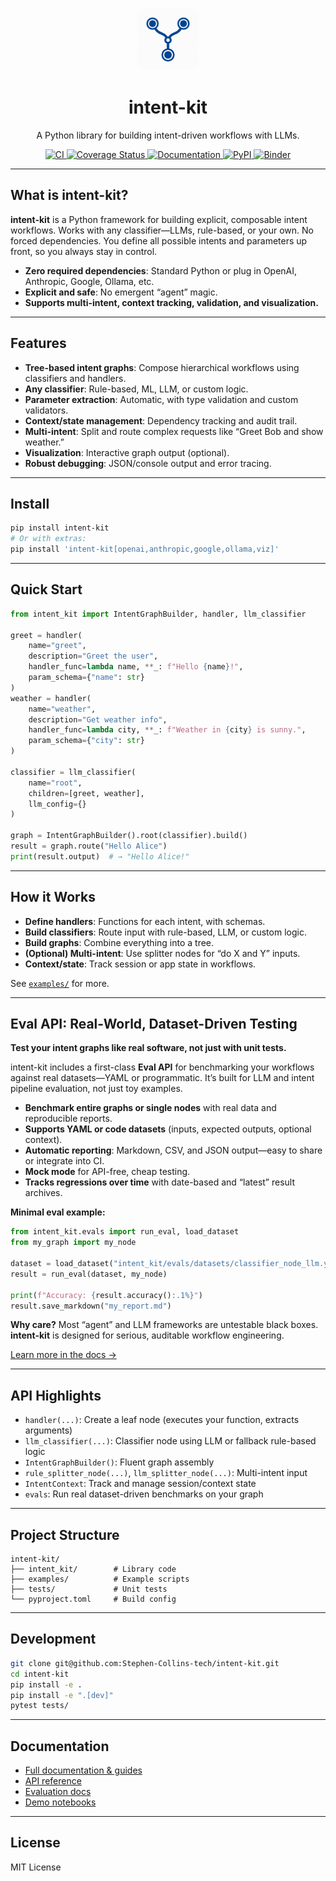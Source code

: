 <p align="center">
  <img src="assets/logo.png" alt="Intent Kit Logo" height="100" style="border-radius: 16px;"/>
</p>

<h1 align="center">intent-kit</h1>
<p align="center">A Python library for building intent-driven workflows with LLMs.</p>

<p align="center">
  <a href="https://github.com/Stephen-Collins-tech/intent-kit/actions/workflows/ci.yml">
    <img src="https://github.com/Stephen-Collins-tech/intent-kit/actions/workflows/ci.yml/badge.svg" alt="CI"/>
  </a>
  <a href="https://codecov.io/gh/Stephen-Collins-tech/intent-kit">
    <img src="https://codecov.io/gh/Stephen-Collins-tech/intent-kit/branch/main/graph/badge.svg" alt="Coverage Status"/>
  </a>
  <a href="https://docs.intentkit.io">
    <img src="https://img.shields.io/badge/docs-online-blue" alt="Documentation"/>
  </a>
  <a href="https://pypi.org/project/intentkit-py">
    <img src="https://img.shields.io/pypi/v/intentkit-py" alt="PyPI"/>
  </a>
  <a href="https://mybinder.org/v2/gh/Stephen-Collins-tech/intent-kit/HEAD?filepath=examples%2Fsimple_demo.ipynb">
    <img src="https://mybinder.org/badge_logo.svg" alt="Binder"/>
  </a>
</p>

---

## What is intent-kit?

**intent-kit** is a Python framework for building explicit, composable intent workflows.
Works with any classifier—LLMs, rule-based, or your own.
No forced dependencies. You define all possible intents and parameters up front, so you always stay in control.

* **Zero required dependencies**: Standard Python or plug in OpenAI, Anthropic, Google, Ollama, etc.
* **Explicit and safe**: No emergent “agent” magic.
* **Supports multi-intent, context tracking, validation, and visualization.**

---

## Features

* **Tree-based intent graphs**: Compose hierarchical workflows using classifiers and handlers.
* **Any classifier**: Rule-based, ML, LLM, or custom logic.
* **Parameter extraction**: Automatic, with type validation and custom validators.
* **Context/state management**: Dependency tracking and audit trail.
* **Multi-intent**: Split and route complex requests like “Greet Bob and show weather.”
* **Visualization**: Interactive graph output (optional).
* **Robust debugging**: JSON/console output and error tracing.

---

## Install

```bash
pip install intent-kit
# Or with extras:
pip install 'intent-kit[openai,anthropic,google,ollama,viz]'
```

---

## Quick Start

```python
from intent_kit import IntentGraphBuilder, handler, llm_classifier

greet = handler(
    name="greet",
    description="Greet the user",
    handler_func=lambda name, **_: f"Hello {name}!",
    param_schema={"name": str}
)
weather = handler(
    name="weather",
    description="Get weather info",
    handler_func=lambda city, **_: f"Weather in {city} is sunny.",
    param_schema={"city": str}
)

classifier = llm_classifier(
    name="root",
    children=[greet, weather],
    llm_config={}
)

graph = IntentGraphBuilder().root(classifier).build()
result = graph.route("Hello Alice")
print(result.output)  # → "Hello Alice!"
```

---

## How it Works

* **Define handlers**: Functions for each intent, with schemas.
* **Build classifiers**: Route input with rule-based, LLM, or custom logic.
* **Build graphs**: Combine everything into a tree.
* **(Optional) Multi-intent**: Use splitter nodes for “do X and Y” inputs.
* **Context/state**: Track session or app state in workflows.

See [`examples/`](examples/) for more.

---

## Eval API: Real-World, Dataset-Driven Testing

**Test your intent graphs like real software, not just with unit tests.**

intent-kit includes a first-class **Eval API** for benchmarking your workflows against real datasets—YAML or programmatic. It’s built for LLM and intent pipeline evaluation, not just toy examples.

* **Benchmark entire graphs or single nodes** with real data and reproducible reports.
* **Supports YAML or code datasets** (inputs, expected outputs, optional context).
* **Automatic reporting**: Markdown, CSV, and JSON output—easy to share or integrate into CI.
* **Mock mode** for API-free, cheap testing.
* **Tracks regressions over time** with date-based and “latest” result archives.

**Minimal eval example:**

```python
from intent_kit.evals import run_eval, load_dataset
from my_graph import my_node

dataset = load_dataset("intent_kit/evals/datasets/classifier_node_llm.yaml")
result = run_eval(dataset, my_node)

print(f"Accuracy: {result.accuracy():.1%}")
result.save_markdown("my_report.md")
```

**Why care?**
Most “agent” and LLM frameworks are untestable black boxes. **intent-kit** is designed for serious, auditable workflow engineering.

[Learn more in the docs →](https://docs.intentkit.io/evaluation/)

---

## API Highlights

* `handler(...)`: Create a leaf node (executes your function, extracts arguments)
* `llm_classifier(...)`: Classifier node using LLM or fallback rule-based logic
* `IntentGraphBuilder()`: Fluent graph assembly
* `rule_splitter_node(...)`, `llm_splitter_node(...)`: Multi-intent input
* `IntentContext`: Track and manage session/context state
* `evals`: Run real dataset-driven benchmarks on your graph

---

## Project Structure

```
intent-kit/
├── intent_kit/        # Library code
├── examples/          # Example scripts
├── tests/             # Unit tests
└── pyproject.toml     # Build config
```

---

## Development

```bash
git clone git@github.com:Stephen-Collins-tech/intent-kit.git
cd intent-kit
pip install -e .
pip install -e ".[dev]"
pytest tests/
```

---

## Documentation

* [Full documentation & guides](https://docs.intentkit.io)
* [API reference](https://docs.intentkit.io/reference/)
* [Evaluation docs](https://docs.intentkit.io/evaluation/)
* [Demo notebooks](https://mybinder.org/v2/gh/Stephen-Collins-tech/intent-kit/HEAD?filepath=examples%2Fsimple_demo.ipynb)

---

## License

MIT License